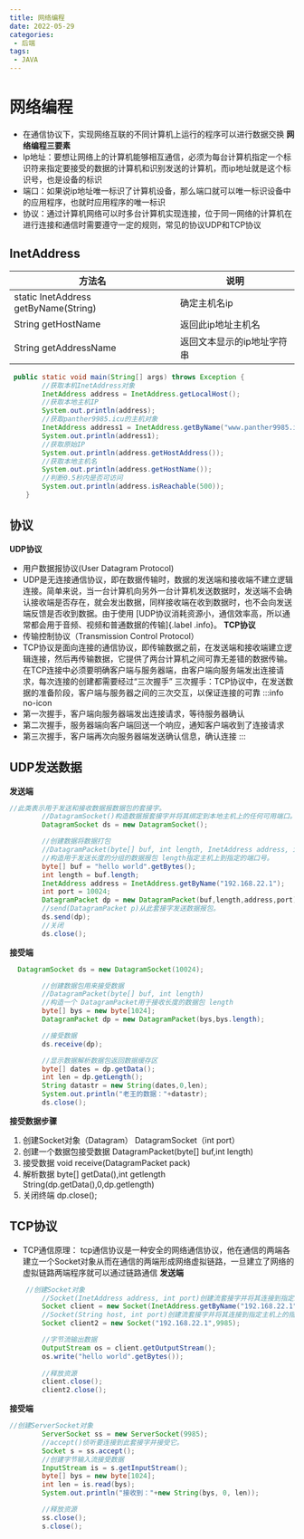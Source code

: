 ```yaml
---
title: 网络编程	
date: 2022-05-29
categories:
 - 后端
tags:
 - JAVA
---
```

# 网络编程
* 在通信协议下，实现网络互联的不同计算机上运行的程序可以进行数据交换
**网络编程三要素**
* Ip地址：要想让网络上的计算机能够相互通信，必须为每台计算机指定一个标识符来指定要接受的数据的计算机和识别发送的计算机，而ip地址就是这个标识号，也是设备的标识
* 端口：如果说ip地址唯一标识了计算机设备，那么端口就可以唯一标识设备中的应用程序，也就时应用程序的唯一标识
* 协议：通过计算机网络可以时多台计算机实现连接，位于同一网络的计算机在进行连接和通信时需要遵守一定的规则，常见的协议UDP和TCP协议
## InetAddress
| 方法名 | 说明 |
|-|-|
| static InetAddress getByName(String) | 确定主机名ip |
| String getHostName | 返回此ip地址主机名 |
| String getAddressName | 返回文本显示的ip地址字符串 |

```java
 public static void main(String[] args) throws Exception {
        //获取本机InetAddress对象
        InetAddress address = InetAddress.getLocalHost();
        //获取本地主机IP
        System.out.println(address);
        //获取panther9985.icu的主机对象
        InetAddress address1 = InetAddress.getByName("www.panther9985.icu");
        System.out.println(address1);
        //获取原始IP
        System.out.println(address.getHostAddress());
        //获取本地主机名
        System.out.println(address.getHostName());
        //判断0.5秒内是否可访问
        System.out.println(address.isReachable(500));
    }
``` 
## 协议
**UDP协议**
* 用户数据报协议(User Datagram Protocol)
* UDP是无连接通信协议，即在数据传输时，数据的发送端和接收端不建立逻辑连接。简单来说，当一台计算机向另外一台计算机发送数据时，发送端不会确认接收端是否存在，就会发出数据，同样接收端在收到数据时，也不会向发送端反馈是否收到数据。由于使用
[UDP协议消耗资源小，通信效率高，所以通常都会用于音频、视频和普通数据的传输]{.label .info}。
**TCP协议**
* 传输控制协议（Transmission Control Protocol）
* TCP协议是面向连接的通信协议，即传输数据之前，在发送端和接收端建立逻辑连接，然后再传输数据，它提供了两台计算机之间可靠无差错的数据传输。在TCP连接中必须要明确客户端与服务器端，由客户端向服务端发出连接请求，每次连接的创建都需要经过“三次握手”
三次握手：TCP协议中，在发送数据的准备阶段，客户端与服务器之间的三次交互，以保证连接的可靠
:::info no-icon
* 第一次握手，客户端向服务器端发出连接请求，等待服务器确认
* 第二次握手，服务器端向客户端回送一个响应，通知客户端收到了连接请求
* 第三次握手，客户端再次向服务器端发送确认信息，确认连接
:::
## UDP发送数据
**发送端**
```java
//此类表示用于发送和接收数据报数据包的套接字。
        //DatagramSocket()构造数据报套接字并将其绑定到本地主机上的任何可用端口。
        DatagramSocket ds = new DatagramSocket();

        //创建数据将数据打包
        //DatagramPacket(byte[] buf, int length, InetAddress address, int port)
        //构造用于发送长度的分组的数据报包 length指定主机上到指定的端口号。
        byte[] buf = "hello world".getBytes();
        int length = buf.length;
        InetAddress address = InetAddress.getByName("192.168.22.1");
        int port = 10024;
        DatagramPacket dp = new DatagramPacket(buf,length,address,port);
        //send(DatagramPacket p)从此套接字发送数据报包。
        ds.send(dp);
        //关闭
        ds.close();
```
**接受端**
```java
  DatagramSocket ds = new DatagramSocket(10024);

        //创建数据包用来接受数据
        //DatagramPacket(byte[] buf, int length) 
        //构造一个 DatagramPacket用于接收长度的数据包 length 
        byte[] bys = new byte[1024];
        DatagramPacket dp = new DatagramPacket(bys,bys.length);

        //接受数据
        ds.receive(dp);

        //显示数据解析数据包返回数据缓存区
        byte[] dates = dp.getData();
        int len = dp.getLength();
        String datastr = new String(dates,0,len);
        System.out.println("老王的数据："+datastr);
        ds.close();
```
**接受数据步骤**
1. 创建Socket对象（Datagram）
DatagramSocket（int port）
2. 创建一个数据包接受数据
DatagramPacket(byte[] buf,int length)
3. 接受数据
void receive(DatagramPacket pack)
4. 解析数据
byte[] getData(),int getlength
String(dp.getData(),0,dp.getlength)
5. 关闭终端
dp.close();
## TCP协议
* TCP通信原理： tcp通信协议是一种安全的网络通信协议，他在通信的两端各建立一个Socket对象从而在通信的两端形成网络虚拟链路，一旦建立了网络的虚拟链路两端程序就可以通过链路通信
**发送端**
```java
    //创建Socket对象
        //Socket(InetAddress address, int port)创建流套接字并将其连接到指定IP地址的指定端口号。
        Socket client = new Socket(InetAddress.getByName("192.168.22.1"),9985);
        //Socket(String host, int port)创建流套接字并将其连接到指定主机上的指定端口号。
        Socket client2 = new Socket("192.168.22.1",9985);

        //字节流输出数据
        OutputStream os = client.getOutputStream();
        os.write("hello world".getBytes());
        
        //释放资源
        client.close();
        client2.close();
```
**接受端**
```java
//创建ServerSocket对象
        ServerSocket ss = new ServerSocket(9985);
        //accept()侦听要连接到此套接字并接受它。
        Socket s = ss.accept();
        //创建字节输入流接受数据
        InputStream is = s.getInputStream();
        byte[] bys = new byte[1024];
        int len = is.read(bys);
        System.out.println("接收到："+new String(bys, 0, len));

        //释放资源
        ss.close();
        s.close();
```